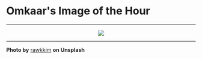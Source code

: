 # Omkaar's Image of the Hour

---

<div align="center">

<a href="https://unsplash.com/photos/a-girl-takes-a-photo-with-her-camera-oGeVYS5PoEI">
  <img src="https://images.unsplash.com/photo-1747645294647-512969fd2d23?crop=entropy&cs=tinysrgb&fit=max&fm=jpg&ixid=M3w3NjA2Nzh8MHwxfHJhbmRvbXx8fHx8fHx8fDE3NTAyMDg0MDB8&ixlib=rb-4.1.0&q=80&w=1080" style="max-width:100%; height:auto;">
</a>



</div>

---

**Photo by** [rawkkim](https://unsplash.com/@rawkkim) **on Unsplash**
